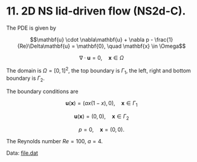 # 11. 2D NS lid-driven flow (NS2d-C).

The PDE is given by

$$\mathbf{u} \cdot \nabla\mathbf{u} + \nabla p - \frac{1}{Re}\Delta\mathbf{u} = \mathbf{0}, \quad \mathbf{x} \in \Omega$$

$$\nabla \cdot \mathbf{u} = 0, \quad \mathbf{x} \in \Omega$$

The domain is $\Omega = [0,1]^2$, the top boundary is $\Gamma_1$, the left, right and bottom boundary is $\Gamma_2$.

The boundary conditions are

$$\mathbf{u}(\mathbf{x}) = (ax(1-x), 0), \quad \mathbf{x} \in \Gamma_1$$

$$\mathbf{u}(\mathbf{x}) = (0,0), \quad \mathbf{x} \in \Gamma_2$$

$$p = 0, \quad \mathbf{x} = (0,0).$$

The Reynolds number $Re = 100$, $a=4$.

Data: [file.dat](https://github.com/i207M/PINNacle/raw/refs/heads/main/ref/lid_driven_a4.dat)
